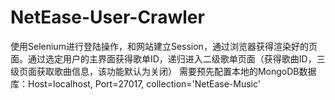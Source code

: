 # NetEase-User-Crawler

使用Selenium进行登陆操作，和网站建立Session，通过浏览器获得渲染好的页面。通过选定用户的主界面获得歌单ID，递归进入二级歌单页面（获得歌曲ID，三级页面获取歌曲信息，该功能默认为关闭）
需要预先配置本地的MongoDB数据库：Host=localhost, Port=27017, collection='NetEase-Music'
